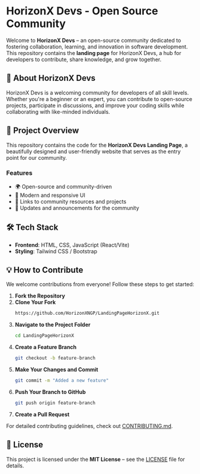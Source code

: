 # HorizonX Devs - Open Source Community

Welcome to **HorizonX Devs** – an open-source community dedicated to fostering collaboration, learning, and innovation in software development. This repository contains the **landing page** for HorizonX Devs, a hub for developers to contribute, share knowledge, and grow together.

## 🌟 About HorizonX Devs
HorizonX Devs is a welcoming community for developers of all skill levels. Whether you're a beginner or an expert, you can contribute to open-source projects, participate in discussions, and improve your coding skills while collaborating with like-minded individuals.

## 🚀 Project Overview
This repository contains the code for the **HorizonX Devs Landing Page**, a beautifully designed and user-friendly website that serves as the entry point for our community.

### Features
- 🌍 Open-source and community-driven
- 🎨 Modern and responsive UI
- 🔗 Links to community resources and projects
- 📢 Updates and announcements for the community

## 🛠️ Tech Stack
- **Frontend**: HTML, CSS, JavaScript (React/Vite)
- **Styling**: Tailwind CSS / Bootstrap

## 💡 How to Contribute
We welcome contributions from everyone! Follow these steps to get started:

1. **Fork the Repository**
2. **Clone Your Fork**
   ```sh
   https://github.com/HorizonXNGP/LandingPageHorizonX.git
   ```
3. **Navigate to the Project Folder**
   ```sh
   cd LandingPageHorizonX
   ```
4. **Create a Feature Branch**
   ```sh
   git checkout -b feature-branch
   ```
5. **Make Your Changes and Commit**
   ```sh
   git commit -m "Added a new feature"
   ```
6. **Push Your Branch to GitHub**
   ```sh
   git push origin feature-branch
   ```
7. **Create a Pull Request**

For detailed contributing guidelines, check out [CONTRIBUTING.md](CONTRIBUTING.md).

## 📜 License
This project is licensed under the **MIT License** – see the [LICENSE](LICENSE) file for details.

